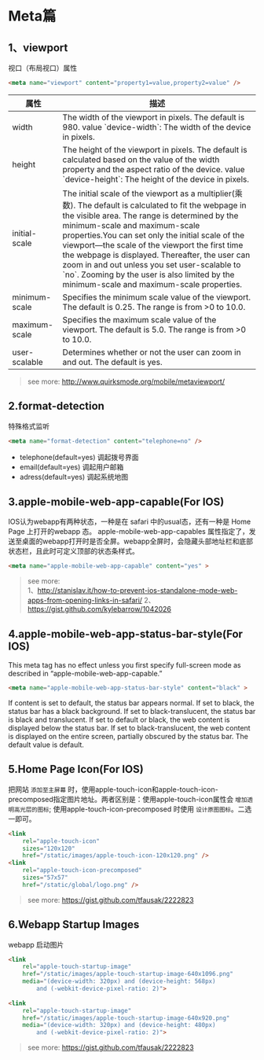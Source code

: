 # Meta篇

## 1、viewport

视口（布局视口）属性

```html
<meta name="viewport" content="property1=value,property2=value" />
```

<table>
    <thead>
        <tr>
            <th>属性</th>
            <th>描述</th>
        </tr>
    </thead>
    <tbody>
        <tr>
            <td>width</td>
            <td>The width of the viewport in pixels. The default is 980. value `device-width`: The width of the device in pixels.</td>
        </tr>
        <tr>
            <td>height</td>
            <td>The height of the viewport in pixels. The default is calculated based on the value of the width property and the aspect ratio of the device. value `device-height`: The height of the device in pixels.</td>
        </tr>
        <tr>
            <td>initial-scale</td>
            <td>The initial scale of the viewport as a multiplier(乘数). The default is calculated to fit the webpage in the visible area. The range is determined by the minimum-scale and maximum-scale properties.You can set only the initial scale of the viewport—the scale of the viewport the first time the webpage is displayed. Thereafter, the user can zoom in and out unless you set user-scalable to `no`. Zooming by the user is also limited by the minimum-scale and maximum-scale properties.</td>
        </tr>
        <tr>
            <td>minimum-scale</td>
            <td>Specifies the minimum scale value of the viewport. The default is 0.25. The range is from >0 to 10.0.</td>
        </tr>
        <tr>
            <td>maximum-scale</td>
            <td>Specifies the maximum scale value of the viewport. The default is 5.0. The range is from >0 to 10.0.</td>
        </tr>  
        <tr>
            <td>user-scalable</td>
            <td>Determines whether or not the user can zoom in and out. The default is yes.</td>
        </tr>
    </tbody>
    <tfoot></tfoot>
</table>

> see more:  http://www.quirksmode.org/mobile/metaviewport/

## 2.format-detection

特殊格式监听

```html
<meta name="format-detection" content="telephone=no" />
```

 - telephone(default=yes)  调起拨号界面
 - email(default=yes)      调起用户邮箱
 - adress(default=yes)     调起系统地图

## 3.apple-mobile-web-app-capable(For IOS)

IOS认为webapp有两种状态，一种是在 safari 中的usual态，还有一种是 Home Page 上打开的webapp 态。
apple-mobile-web-app-capables 属性指定了，发送至桌面的webapp打开时是否全屏。webapp全屏时，会隐藏头部地址栏和底部状态栏，且此时可定义顶部的状态条样式。

```html
<meta name="apple-mobile-web-app-capable" content="yes" >
```

> see more:  
>   1、http://stanislav.it/how-to-prevent-ios-standalone-mode-web-apps-from-opening-links-in-safari/
>   2、https://gist.github.com/kylebarrow/1042026

## 4.apple-mobile-web-app-status-bar-style(For IOS)

This meta tag has no effect unless you first specify full-screen mode as described in “apple-mobile-web-app-capable.”

```html
<meta name="apple-mobile-web-app-status-bar-style" content="black" >
```

If content is set to default, the status bar appears normal. If set to black, the status bar has a black background. If set to black-translucent, the status bar is black and translucent. If set to default or black, the web content is displayed below the status bar. If set to black-translucent, the web content is displayed on the entire screen, partially obscured by the status bar. The default value is default.

## 5.Home Page Icon(For IOS)

把网站 `添加至主屏幕` 时，使用apple-touch-icon和apple-touch-icon-precomposed指定图片地址。两者区别是：使用apple-touch-icon属性会 `增加透明高光层的图标`; 使用apple-touch-icon-precomposed 时使用 `设计原图图标`。二选一即可。

```html
<link 
    rel="apple-touch-icon"
    sizes="120x120"
    href="/static/images/apple-touch-icon-120x120.png" />
<link 
    rel="apple-touch-icon-precomposed" 
    sizes="57x57" 
    href="/static/global/logo.png" />
```

> see more: https://gist.github.com/tfausak/2222823

## 6.Webapp Startup Images

webapp 启动图片

```html
<link 
    rel="apple-touch-startup-image"
    href="/static/images/apple-touch-startup-image-640x1096.png"
    media="(device-width: 320px) and (device-height: 568px)
        and (-webkit-device-pixel-ratio: 2)">
        
<link 
    rel="apple-touch-startup-image"
    href="/static/images/apple-touch-startup-image-640x920.png"
    media="(device-width: 320px) and (device-height: 480px)
        and (-webkit-device-pixel-ratio: 2)">
```

> see more: https://gist.github.com/tfausak/2222823


